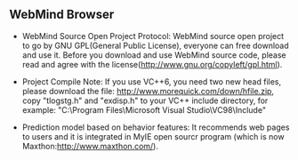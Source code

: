 ## WebMind Browser

* WebMind Source Open Project Protocol:
WebMind source open project to go by GNU GPL(General Public License), 
everyone can free download and use it.
Before you download and use WebMind source code, 
please read and agree with the license(http://www.gnu.org/copyleft/gpl.html).

* Project Compile Note: If you use VC++6, you need two new head files, 
please download the file: http://www.morequick.com/down/hfile.zip, 
copy "tlogstg.h" and "exdisp.h" to your VC++ include directory, 
for example: "C:\Program Files\Microsoft Visual Studio\VC98\Include"

* Prediction model based on behavior features: It recommends web pages to users and it is integrated in MyIE open sourcr program (which is now Maxthon:http://www.maxthon.com/).

